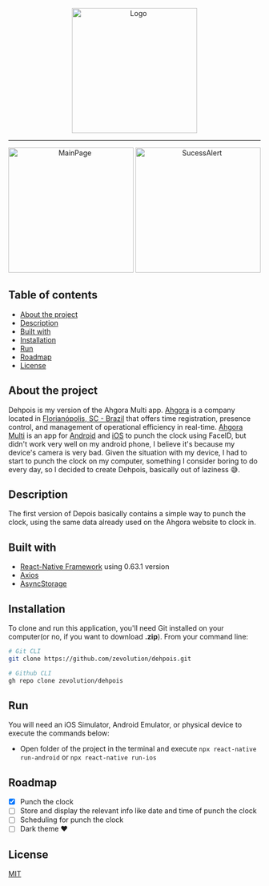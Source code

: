 <p align="center">
<img src="https://user-images.githubusercontent.com/36534847/89724739-7ad4fd00-d9dd-11ea-84bc-a73245ab79a0.png" alt="Logo" width="250" heigth="250"/>
</p>

---

<p align="center">
<img src="https://user-images.githubusercontent.com/36534847/89722988-faa39d00-d9c6-11ea-9a66-3586af0d2ea7.png" alt="MainPage" width="250"/>
<img src="https://user-images.githubusercontent.com/36534847/89722990-0d1dd680-d9c7-11ea-8419-9e31b6aacd31.png" alt="SucessAlert" width="250"/>
</p>

## Table of contents
- [About the project](#about-the-project)
- [Description](#description)
- [Built with](#built-with)
- [Installation](#installation)
- [Run](#run)
- [Roadmap](#roadmap)
- [License](#license)

## About the project
Dehpois is my version of the Ahgora Multi app. [Ahgora](https://ahgora.com/) is a company located in [Florianópolis, SC - Brazil](https://en.wikipedia.org/wiki/Florian%C3%B3polis) that offers time registration, presence control, and management of operational efficiency in real-time. [Ahgora Multi](https://ahgora.com/en/produtos/multi/) is an app for [Android](https://play.google.com/store/apps/details?id=br.com.ahgora.ahgoramulti&hl=en) and [iOS](https://apps.apple.com/br/app/ahgora-multi/id1436645391) to punch the clock using FaceID, but didn't work very well on my android phone, I believe it's because my device's camera is very bad. Given the situation with my device, I had to start to punch the clock on my computer, something I consider boring to do every day, so I decided to create Dehpois, basically out of laziness 😅.

## Description

The first version of Depois basically contains a simple way to punch the clock, using the same data already used on the Ahgora website to clock in.

## Built with
* [React-Native Framework](https://github.com/facebook/react-native) using 0.63.1 version
* [Axios](https://github.com/axios/axios)
* [AsyncStorage](https://github.com/react-native-community/async-storage)

## Installation

To clone and run this application, you'll need Git installed on your computer(or no, if you want to download **.zip**). From your command line:
```bash
# Git CLI
git clone https://github.com/zevolution/dehpois.git

# Github CLI
gh repo clone zevolution/dehpois
```

## Run
 
You will need an iOS Simulator, Android Emulator, or physical device to execute the commands below: 

* Open folder of the project in the terminal and execute `npx react-native run-android` or `npx react-native run-ios`

## Roadmap

* [x] Punch the clock
* [ ] Store and display the relevant info like date and time of punch the clock
* [ ] Scheduling for punch the clock
* [ ] Dark theme ❤️

## License

[MIT](https://choosealicense.com/licenses/mit/)